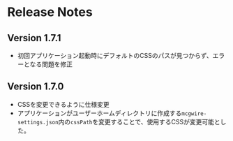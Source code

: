 # Release Notes

## Version 1.7.1

- 初回アプリケーション起動時にデフォルトのCSSのパスが見つからず、エラーとなる問題を修正

## Version 1.7.0

- CSSを変更できるように仕様変更
- アプリケーションがユーザーホームディレクトリに作成する`mcgwire-settings.json`内の`cssPath`を変更することで、使用するCSSが変更可能とした。